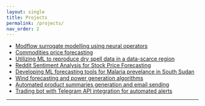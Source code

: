 ```yaml
---
layout: single
title: Projects
permalink: /projects/
nav_order: 2
---
```


- <a href="{{ site.baseurl }}/projects/AI-for-groundwater-modelling" class="white-link">Modflow surrogate modelling using neural operators</a>
- <a href="{{ site.baseurl }}/projects/commodities-forecasting" class="white-link">Commodities price forecasting</a>
- <a href="{{ site.baseurl }}/projects/dry-spell-forecasting" class="white-link">Utilizing ML to reproduce dry spell data in a data-scarce region</a>
- <a href="{{ site.baseurl }}/projects/reddit-sentiment" class="white-link">Reddit Sentiment Analysis for Stock Price Forecasting</a>
- <a href="{{ site.baseurl }}/projects/malaria-predictive" class="white-link">Developing ML forecasting tools for Malaria prevelance in South Sudan</a>
- <a href="{{ site.baseurl }}/projects/wind-forecasting" class="white-link">Wind forecasting and power generation algorithms</a>
- <a href="{{ site.baseurl }}/projects/summaries-email" class="white-link">Automated product summaries generation and email sending</a>
- <a href="{{ site.baseurl }}/projects/telegram-api-bot" class="white-link">Trading bot with Telegram API integration for automated alerts</a>

---
